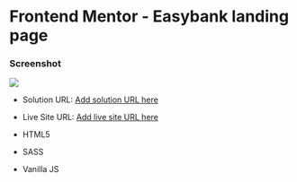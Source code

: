 # Frontend Mentor - Easybank landing page 

### Screenshot

![](./screenshot.jpg)

- Solution URL: [Add solution URL here](https://your-solution-url.com)
- Live Site URL: [Add live site URL here](https://your-live-site-url.com)

- HTML5
- SASS
- Vanilla JS
